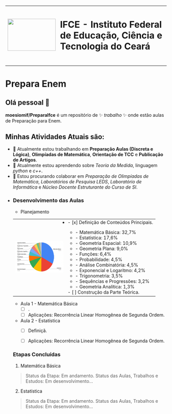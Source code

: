 <table>
  <tr>
   	 <td>
             <img width="150" height="100" src="https://github.com/moesiomif/Discreta-2024/blob/main/Aula-1/Imagens/Crato_IF2.png">
	    </td>
        <td> 
<main>
	
# IFCE - Instituto Federal de Educação, Ciência e Tecnologia do Ceará

#  

</main>
</table>

#  Prepara Enem



## Olá pessoal 👋

**moesiomif/PreparaIfce** é um repositório de ✨ _trabalho_ ✨ onde estão aulas de Preparação para Enem.

## Minhas Atividades Atuais são:

- 🔭 Atualmente estou trabalhando em **Preparação Aulas (Discreta e Lógica)**, **Olimpíadas de Matemática**, **Orientação de TCC** e  **Publicação de Artigos**.
- 🌱 Atualmente estou aprendendo sobre *Teoria da Medida*, linguagem *python* e *c++*.
- 👯 Estou procurando colaborar em *Preparação de Olimpíadas de Matemática*, *Laboratórios de Pesquisa LEDS*, *Laboratório de Informática* e *Núcleo Docente Estruturante do Curso de SI*.
- <!--
- 🤔 Estou procurando ajuda com ...
- 💬 Pergunte-me sobre ...
-->
- 📫 Como entrar em contato comigo: moesio@ifce.edu.br
- 😄 Pronomes: Pai, Professor.
<!--
- ⚡ Curiosidade: ...
	-->
<!--
Texto de notas de aula para utilização e compartilhamento em sala de aula.
-->

### Desenvolvimento das Aulas

-  Planejamento
</div>
<table>
  <tr>
   	 <td>
             <img width="150" height="100" src="/Imagens/mapa-disciplina.png">
	 </td>
     <td>
<main>
<li>		- [x] Definição de Conteúdos Principais. </li>
    <ul>
        <li>        - Matemática Básica: 32,7%               
        <li>        - Estatística: 17,6%                     
        <li>        - Geometria Espacial: 10,9%
        <li>        - Geometria Plana: 9,0%
        <li>        - Funções: 6,4%
        <li>        - Probabilidade: 4,5%
        <li>        - Análise Combinatória: 4,5%
        <li>        - Exponencial e Logaritmo: 4,2%
        <li>        - Trigonometria: 3,5%
        <li>        - Sequências e Progressões: 3,2%
        <li>        - Geometria Analítica: 1,3%   </li>
    </ul>
	- [ ] Construção da Parte Teórica.
</main>
</table>



-  Aula 1 - Matemática Básica
	- [ ] .
	- [ ] Aplicações: Recorrência Linear Homogênea de Segunda Ordem.
-  Aula 2 - Estatística
	- [ ] Definiçã.
	- [ ] Aplicações: Recorrência Linear Homogênea de Segunda Ordem.


### Etapas Concluídas
1. Matemática Básica 
  > Status da Etapa: Em andamento.
  > Status das Aulas, Trabalhos e Estudos: Em desenvolvimento...
2. Estatística
  > Status da Etapa: Em andamento.
  > Status das Aulas, Trabalhos e Estudos: Em desenvolvimento...

